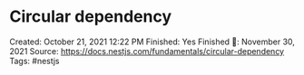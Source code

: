 # Circular dependency

Created: October 21, 2021 12:22 PM
Finished: Yes
Finished 📅: November 30, 2021
Source: https://docs.nestjs.com/fundamentals/circular-dependency
Tags: #nestjs